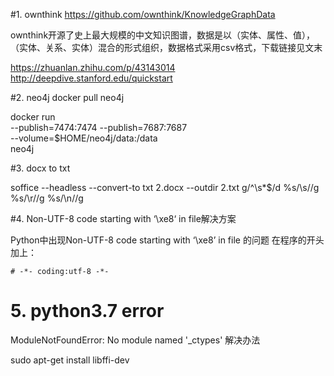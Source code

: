 #1. ownthink
https://github.com/ownthink/KnowledgeGraphData

ownthink开源了史上最大规模的中文知识图谱，数据是以（实体、属性、值），（实体、关系、实体）混合的形式组织，数据格式采用csv格式，下载链接见文末


https://zhuanlan.zhihu.com/p/43143014
http://deepdive.stanford.edu/quickstart

#2. neo4j
docker pull neo4j

docker run \
    --publish=7474:7474 --publish=7687:7687 \
    --volume=$HOME/neo4j/data:/data \
    neo4j

#3. docx to txt

soffice --headless --convert-to txt 2.docx --outdir 2.txt
g/^\s*$/d
%s/\s//g
%s/\r//g
%s/\n//g

#4. Non-UTF-8 code starting with ‘\xe8‘ in file解决方案

Python中出现Non-UTF-8 code starting with ‘\xe8’ in file 的问题
在程序的开头加上：

```
# -*- coding:utf-8 -*-
```

# 5. python3.7 error

ModuleNotFoundError: No module named '_ctypes' 解决办法 

sudo apt-get install libffi-dev
